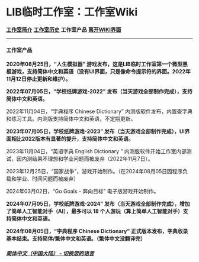 # LIB临时工作室：工作室Wiki 
 
**[工作室简介](wiki-index)** **[工作室历史](history)** **工作室产品** **[离开WIKI界面](https://libps.github.io/zh/About_us)**

------------

#### 工作室产品
**2020年08月25日，“人生模拟器” 游戏发布，这是LIB临时工作室第一个微型黑框游戏，支持简体中文和英语（没有UI界面，只是像命令提示符的界面。2022年11月12日停止更新和维护）。**

**2022年07月05日，“学校纸牌游戏-2022” 发布（当天游戏全部制作完成），支持简体中文和英语。**

2022年11月04日，“字典程序 Chinese Dictionary” 内测版软件发布，内置查字典和练习工具。内测版支持简体中文和英语，不定期更新。

**2023年07月05日，学校纸牌游戏-2023” 发布（当天游戏全部制作完成），UI界面相比2022版本有显著的提升，支持简体中文和英语。**

2023年11月04日，“英语字典 English Dictionary ” 内测版软件开始工作室内部测试，因内测结果不理想和学业问题而被废弃（2022年11月7日）。

2023年12月25日，“国家战争”，游戏开始制作。（在2024年08月05日因程序负载和学业、时间问题而被废弃）

2024年03月02日，“Go Goals - 奔向目标” 电子版游戏开始制作。

**2024年07月05日，学校纸牌游戏-2024” 发布（当天游戏全部制作完成），增加了简单人工智能对手（AI），最多可以 18 个人游玩（算上简单人工智能对手）支持简体中文和英语。**

**2024年08月05日，“字典程序 Chinese Dictionary” 正式版本发布，字典收录基本结束。支持简体/繁体中文和英语。（繁体中文没翻译完）**

##### [简体中文（中国大陆） - 切换您的语言](https://libps.github.io/index)
